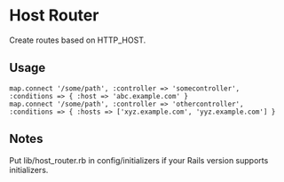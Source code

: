# Host Router

Create routes based on HTTP_HOST.

## Usage

	map.connect '/some/path', :controller => 'somecontroller',  :conditions => { :host => 'abc.example.com' }
	map.connect '/some/path', :controller => 'othercontroller', :conditions => { :hosts => ['xyz.example.com', 'yyz.example.com'] }

## Notes

Put lib/host_router.rb in config/initializers if your Rails version supports initializers.
